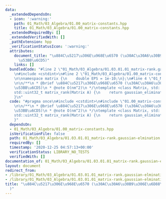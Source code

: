 ```yaml
---
data:
  _extendedDependsOn:
  - icon: ':warning:'
    path: 01_Math/03_Algebra/01.00_matrix-constants.hpp
    title: 01_Math/03_Algebra/01.00_matrix-constants.hpp
  _extendedRequiredBy: []
  _extendedVerifiedWith: []
  _pathExtension: hpp
  _verificationStatusIcon: ':warning:'
  attributes:
    document_title: "\u884C\u5217\u306E\u968E\u6570 (\u30AC\u30A6\u30B9\u306E\u6D88\
      \u53BB\u6CD5)"
    links: []
  bundledCode: "#line 2 \"01_Math/03_Algebra/01.03.01.01_matrix-rank.gaussian-elmination.hpp\"\
    \n#include <cstdint>\n#line 2 \"01_Math/03_Algebra/01.00_matrix-constants.hpp\"\
    \n\nnamespace matrix {\n    double EPS = 1e-10;\n};\n#line 4 \"01_Math/03_Algebra/01.03.01.01_matrix-rank.gaussian-elmination.hpp\"\
    \n\n/**\n * @brief \u884C\u5217\u306E\u968E\u6570 (\u30AC\u30A6\u30B9\u306E\u6D88\
    \u53BB\u6CD5)\n * @note O(nm^2)\n */\ntemplate <class Matrix, std::uint32_t (*gaussian_elimination)(Matrix&)>\n\
    std::uint32_t matrix_rank(Matrix A) {\n    return gaussian_elimination(A, matrix::EPS);\n\
    }\n"
  code: "#pragma once\n#include <cstdint>\n#include \"01.00_matrix-constants.hpp\"\
    \n\n/**\n * @brief \u884C\u5217\u306E\u968E\u6570 (\u30AC\u30A6\u30B9\u306E\u6D88\
    \u53BB\u6CD5)\n * @note O(nm^2)\n */\ntemplate <class Matrix, std::uint32_t (*gaussian_elimination)(Matrix&)>\n\
    std::uint32_t matrix_rank(Matrix A) {\n    return gaussian_elimination(A, matrix::EPS);\n\
    }"
  dependsOn:
  - 01_Math/03_Algebra/01.00_matrix-constants.hpp
  isVerificationFile: false
  path: 01_Math/03_Algebra/01.03.01.01_matrix-rank.gaussian-elmination.hpp
  requiredBy: []
  timestamp: '2020-12-25 04:57:13+00:00'
  verificationStatus: LIBRARY_NO_TESTS
  verifiedWith: []
documentation_of: 01_Math/03_Algebra/01.03.01.01_matrix-rank.gaussian-elmination.hpp
layout: document
redirect_from:
- /library/01_Math/03_Algebra/01.03.01.01_matrix-rank.gaussian-elmination.hpp
- /library/01_Math/03_Algebra/01.03.01.01_matrix-rank.gaussian-elmination.hpp.html
title: "\u884C\u5217\u306E\u968E\u6570 (\u30AC\u30A6\u30B9\u306E\u6D88\u53BB\u6CD5\
  )"
---
```

